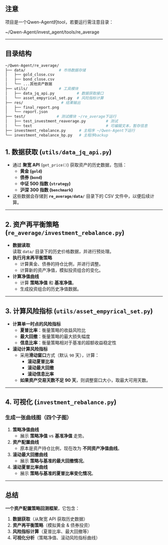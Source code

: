 ## 注意 ##
项目是一个Qwen-Agent的tool，若要运行需注意目录：

~/Qwen-Agent/invest_agent/tools/re_average



---
## 目录结构
```bash
~/Qwen-Agent/re_average/
├── data/               # 市场数据存储
│   ├── gold_close.csv
│   ├── bond_close.csv
│   └── ...其他资产数据
├── utils/              # 工具模块
│   ├── data_jq_api.py          # 数据获取接口
│   └── asset_empyrical_set.py  # 风险指标计算
├── res/                 # 结果输出
│   ├── final_report.png
│   └── report.json
├── test/              # 测试模块 ~/re_average下运行
│   ├── test_investment_reaverage.py         # 测试 
│   └── text                                 # 可编辑文本，暂存信息
├── investment_rebalance.py      # 主程序 ~/Qwen-Agent下运行
└── investment_rebalance_bp.py   # 主程序backup


```

## **1. 数据获取 (`utils/data_jq_api.py`)**
- 通过 **聚宽 API** (`get_price()`) 获取资产的历史数据，包括：
  - **黄金 (`gold`)**
  - **债券 (`bond`)**
  - **中证 500 指数 (`strategy`)**
  - **沪深 300 指数 (`benchmark`)**
- 这些数据会存储到 **`re_average/data/`** 目录下的 CSV 文件中，以便后续计算。

---

## **2. 资产再平衡策略 (`re_average/investment_rebalance.py`)**
- **数据读取**  
  读取 `data/` 目录下的历史价格数据，并进行预处理。
- **执行月末再平衡策略**
  - 计算黄金、债券的持仓比例，并进行调整。
  - 计算新的资产净值，模拟投资组合的变化。
- **计算净值曲线**
  - 计算 **策略净值** 和 **基准净值**。
  - 生成投资组合的历史净值数据。

---

## **3. 计算风险指标 (`utils/asset_empyrical_set.py`)**
- **计算单一时点的风险指标**
  - **夏普比率**：衡量策略的收益风险比
  - **最大回撤**：衡量策略的最大损失幅度
  - **信息比率**：衡量策略相对于基准的超额收益稳定性
- **滚动计算风险指标**
  - 采用**滑动窗口**方式（默认 `90` 天），计算：
    - **滚动夏普比率**
    - **滚动最大回撤**
    - **滚动信息比率**
  - **如果资产交易天数不足 90 天**，则调整窗口大小，取最大可用天数。

---

## **4. 可视化 (`investment_rebalance.py`)**
### **生成一张曲线图（四个子图）**
1. **策略净值曲线**  
   - 展示 **策略净值** vs **基准净值** 走势。
2. **资产配置曲线**
   - 原本是资产持仓比例，现在改为 **不同资产净值曲线**。
3. **滚动最大回撤曲线**  
   - 展示 **策略与基准的最大回撤情况**。
4. **滚动夏普比率曲线**  
   - 展示 **策略与基准的夏普比率变化情况**。


---

## **总结**
**一个资产配置策略回测框架**，它包含：
1. **数据获取**（从聚宽 API 获取历史数据）
2. **资产再平衡策略**（模拟黄金 & 债券投资）
3. **风险指标计算**（夏普比率、最大回撤等）
4. **可视化分析**（策略净值、滚动风险指标曲线）
